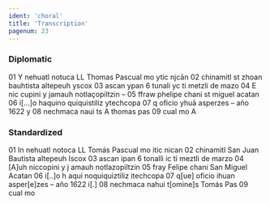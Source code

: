 ```yaml
---
ident: 'choral'
title: 'Transcription'
pagenum: 23
---
```

<h3>Diplomatic</h3>
01	Y nehuatl notuca LL Thomas Pascual mo ytic njcān
02	chinamitl st zhoan bauhtista altepeuh yscox
03	ascan ypan 6 tunali yc ti metzli de mazo
04	E nic cupini y jamauh notlaçopiltzin –
05	ffraw phelipe chani st miguel acatan
06	i[…]o haquino quiquistiliz ytechcopa
07	q oficio yhuā asperzes – año 1622 y
08	nechmaca naui ts 		A thomas pas	
09					    cual mo           A

<h3>Standardized</h3>
01	In nehuatl notoca LL Tomás Pascual mo itic nican
02	chinamitl San Juan Bautista altepeuh Iscox
03	ascan ipan 6 tonalli ic ti meztli de marzo
04	[A]uh niccopini y j amauh notlazopiltzin
05	fray Felipe chani San Miguel Acatan
06	i[..]o h aqui noquiquiztiliz itechcopa
07	q[ue] oficio ihuan asper[e]zes – año 1622 i[.]
08	nechmaca nahui t[omine]s		Tomás Pas	
09						cual mo

